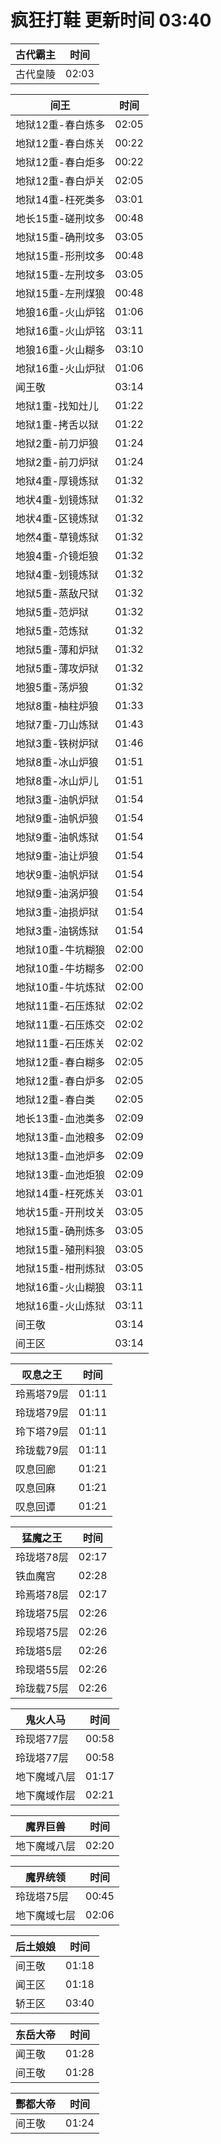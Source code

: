 # 疯狂打鞋 更新时间 03:40

| 古代霸主   | 时间    |
|--------|-------|
| 古代皇陵 | 02:03 |

| 间王   | 时间    |
|--------|-------|
| 地狱12重-春白炼多 | 02:05 |
| 地狱12重-春白炼关 | 00:22 |
| 地狱12重-春白炬多 | 00:22 |
| 地狱12重-春白炉关 | 02:05 |
| 地狱14重-枉死类多 | 03:01 |
| 地长15重-磋刑坟多 | 00:48 |
| 地狱15重-确刑坟多 | 03:05 |
| 地狱15重-形刑坟多 | 00:48 |
| 地狱15重-左刑坟多 | 03:05 |
| 地狱15重-左刑煤狼 | 00:48 |
| 地狼16重-火山炉铭 | 01:06 |
| 地狱16重-火山炉铭 | 03:11 |
| 地狼16重-火山糊多 | 03:10 |
| 地狱16重-火山炉狱 | 01:06 |
| 闻王敬 | 03:14 |
| 地狱1重-找知灶儿 | 01:22 |
| 地狱1重-拷舌以狱 | 01:22 |
| 地狱2重-前刀炉狼 | 01:24 |
| 地狱2重-前刀炉狱 | 01:24 |
| 地狱4重-厚镜炼狱 | 01:32 |
| 地状4重-划镜炼狱 | 01:32 |
| 地状4重-区镜炼狱 | 01:32 |
| 地然4重-草镜炼狱 | 01:32 |
| 地狼4重-介镜炬狼 | 01:32 |
| 地狱4重-划镜炼狱 | 01:32 |
| 地狱5重-蒸敌尺狱 | 01:32 |
| 地狱5重-范炉狱 | 01:32 |
| 地狱5重-范炼狱 | 01:32 |
| 地狱5重-薄和炉狱 | 01:32 |
| 地狱5重-薄攻炉狱 | 01:32 |
| 地狼5重-荡炉狼 | 01:32 |
| 地狱8重-柚柱炉狼 | 01:33 |
| 地狱7重-刀山炼狱 | 01:43 |
| 地狱3重-铁树炉狱 | 01:46 |
| 地狱8重-冰山炉狼 | 01:51 |
| 地狱8重-冰山炉儿 | 01:51 |
| 地狱3重-油帆炉狱 | 01:54 |
| 地狱9重-油帆炉狼 | 01:54 |
| 地狱9重-油帆炼狱 | 01:54 |
| 地狱9重-油让炉狼 | 01:54 |
| 地状9重-油帆炉狱 | 01:54 |
| 地狱9重-油涡炉狼 | 01:54 |
| 地狱3重-油损炉狱 | 01:54 |
| 地狱3重-油锅炼狱 | 01:54 |
| 地狱10重-牛坑糊狼 | 02:00 |
| 地狱10重-牛坊糊多 | 02:00 |
| 地狱10重-牛坑炼狱 | 02:00 |
| 地狱11重-石压炼狱 | 02:02 |
| 地狱11重-石压炼交 | 02:02 |
| 地狱11重-石压炼关 | 02:02 |
| 地狱12重-春白糊多 | 02:05 |
| 地狱12重-春白炉多 | 02:05 |
| 地狱12重-春白类 | 02:05 |
| 地长13重-血池类多 | 02:09 |
| 地狱13重-血池粮多 | 02:09 |
| 地狱13重-血池炉多 | 02:09 |
| 地狱13重-血池炬狼 | 02:09 |
| 地狱14重-枉死炼关 | 03:01 |
| 地状15重-开刑坟关 | 03:05 |
| 地狱15重-确刑炼多 | 03:05 |
| 地狱15重-殖刑料狼 | 03:05 |
| 地狱15重-柑刑炼狱 | 03:05 |
| 地狱16重-火山糊狼 | 03:11 |
| 地狱16重-火山炼狱 | 03:11 |
| 间王敬 | 03:14 |
| 间王区 | 03:14 |

| 叹息之王   | 时间    |
|--------|-------|
| 玲焉塔79层 | 01:11 |
| 玲珑塔79层 | 01:11 |
| 玲下塔79层 | 01:11 |
| 玲珑载79层 | 01:11 |
| 叹息回廊 | 01:21 |
| 叹息回麻 | 01:21 |
| 叹息回谭 | 01:21 |

| 猛魔之王   | 时间    |
|--------|-------|
| 玲珑塔78层 | 02:17 |
| 铁血魔宫 | 02:28 |
| 玲焉塔78层 | 02:17 |
| 玲珑塔75层 | 02:26 |
| 玲现塔75层 | 02:26 |
| 玲珑塔5层 | 02:26 |
| 玲现塔55层 | 02:26 |
| 玲珑载75层 | 02:26 |

| 鬼火人马   | 时间    |
|--------|-------|
| 玲现塔77层 | 00:58 |
| 玲珑塔77层 | 00:58 |
| 地下魔域八层 | 01:17 |
| 地下魔域作层 | 02:21 |

| 魔界巨兽   | 时间    |
|--------|-------|
| 地下魔域八层 | 02:20 |

| 魔界统领   | 时间    |
|--------|-------|
| 玲珑塔75层 | 00:45 |
| 地下魔域七层 | 02:06 |

| 后土娘娘   | 时间    |
|--------|-------|
| 间王敬 | 01:18 |
| 闻王区 | 01:18 |
| 轿王区 | 03:40 |

| 东岳大帝   | 时间    |
|--------|-------|
| 闻王敬 | 01:28 |
| 间王敬 | 01:28 |

| 酆都大帝   | 时间    |
|--------|-------|
| 间王敬 | 01:24 |